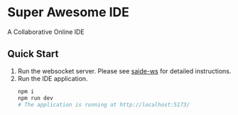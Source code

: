 # Super Awesome IDE

A Collaborative Online IDE

## Quick Start

1. Run the websocket server. Please see [saide-ws](https://github.com/thhuang/java-pono/tree/main/apps/saide-ws) for detailed instructions.
2. Run the IDE application.
   ```sh
   npm i
   npm run dev
   # The application is running at http://localhost:5173/
   ```
